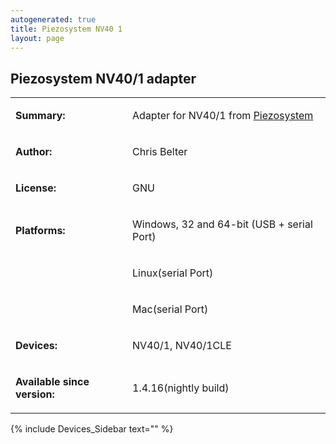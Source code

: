 ```yaml
---
autogenerated: true
title: Piezosystem NV40 1
layout: page
---
```


## Piezosystem NV40/1 adapter

<table>

<tr>

<td markdown="1">

**Summary:**

</td>

<td markdown="1">

Adapter for NV40/1 from
[Piezosystem](http://http://www.piezosystem.com/)

</td>

</tr>

<tr>

<td markdown="1">

**Author:**

</td>

<td markdown="1">

Chris Belter

</td>

</tr>

<tr>

<td markdown="1">

**License:**

</td>

<td markdown="1">

GNU

</td>

</tr>

<tr>

<td markdown="1">

**Platforms:**

</td>

<td markdown="1">

Windows, 32 and 64-bit (USB + serial Port)

</td>

</tr>

<tr>

<td markdown="1">

</td>

<td markdown="1">

Linux(serial Port)

</td>

</tr>

<tr>

<td markdown="1">

</td>

<td markdown="1">

Mac(serial Port)

</td>

</tr>

<tr>

<td markdown="1">

**Devices:**

</td>

<td markdown="1">

NV40/1, NV40/1CLE

</td>

</tr>

<tr>

<td markdown="1">

**Available since version:**

</td>

<td markdown="1">

1.4.16(nightly build)

</td>

</table>

{% include Devices_Sidebar text="" %}

